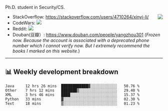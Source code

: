 Ph.D. student in Security/CS.

<img align="right" src="https://github-readme-stats.vercel.app/api?username=li-xin-yi&count_private=true&show_icons=true&hide_title=true&theme=tokyonight" />

- StackOverflow: https://stackoverflow.com/users/4710264/xinyi-li/
- CodeWars: [![](https://www.codewars.com/users/xy-li/badges/micro)](https://www.codewars.com/users/xy-li/)
- Reddit: [![](https://img.shields.io/reddit/user-karma/combined/xy-li?style=social)](https://www.reddit.com/user/xy-li/)
- Douban(豆瓣）: https://www.douban.com/people/yangzhou301  (*Frozen now. Because the account is associated with a deprecated phone number which I cannot verify now. But I extremely recommend the books I marked on this website.*)

---

## 📊 Weekly development breakdown

<!--START_SECTION:waka-->
```text
Java     12 hrs 26 mins  ████████████▓░░░░░░░░░░░░   50.76 % 
Other    7 hrs 12 mins   ███████▒░░░░░░░░░░░░░░░░░   29.40 % 
XML      3 hrs 46 mins   ████░░░░░░░░░░░░░░░░░░░░░   15.37 % 
Python   33 mins         ▓░░░░░░░░░░░░░░░░░░░░░░░░   02.30 % 
Text     18 mins         ▒░░░░░░░░░░░░░░░░░░░░░░░░   01.23 % 
```
<!--END_SECTION:waka-->
